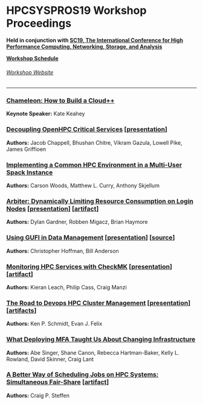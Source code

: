 # HPCSYSPROS19 Workshop Proceedings
**Held in conjunction with [SC19, The International Conference for High Performance Computing, Networking, Storage, and Analysis](https://sc19.supercomputing.org/)**

**[Workshop Schedule](https://sc19.supercomputing.org/session/?sess=sess129)**

###### [Workshop Website](http://sighpc-syspros.org/workshops/2019/)

---
### [Chameleon: How to Build a Cloud++](Keynote/keynote_presentation.pdf)
**Keynote Speaker:** Kate Keahey

### [Decoupling OpenHPC Critical Services](Decoupling_OpenHPC_Critical_Services/Decoupling_OpenHPC_Critical_Services.pdf) [[presentation](Decoupling_OpenHPC_Critical_Services/Presentation.pdf)]
**Authors:** Jacob Chappell, Bhushan Chitre, Vikram Gazula, Lowell Pike, James Griffioen

### [Implementing a Common HPC Environment in a Multi-User Spack Instance](Implementing_a_Common_HPC_Environment_in_a_Multi-User_Spack_Instance/Implementing_a_Common_HPC_Environment_in_a_Multi-user_Spack_instance.pdf) 
**Authors:** Carson Woods, Matthew L. Curry, Anthony Skjellum

### [Arbiter: Dynamically Limiting Resource Consumption on Login Nodes](https://github.com/HPCSYSPROS/Workshop19/blob/master/Arbiter:Dynamically_Limiting_Resource_Consumption_on_Login_Nodes/Arbiter_slides.pdf) [[presentation](https://github.com/HPCSYSPROS/Workshop19/blob/master/Arbiter:Dynamically_Limiting_Resource_Consumption_on_Login_Nodes/Arbiter_slides.pdf)] [[artifact](https://gitlab.chpc.utah.edu/arbiter2/arbiter2)]
**Authors:** Dylan Gardner, Robben Migacz, Brian Haymore

### [Using GUFI in Data Management](Using_GUFI_in_Data_Management/Using_GUFI_in_Data_Management.pdf) [[presentation](Using_GUFI_in_Data_Management/Using_GUFI_in_Data_Management.pdf)] [[source](https://github.com/mar-file-system/GUFI)]
**Authors:** Christopher Hoffman, Bill Anderson

### [Monitoring HPC Services with CheckMK](Monitoring_HPC_Services_With_CheckMK/Monitoring_HPC_Services_With_CheckMK.pdf) [[presentation](Monitoring_HPC_Services_With_CheckMK/Monitoring_HPC_Services_With_CheckMK.pdf)] [[artifact](Monitoring_HPC_Services_With_CheckMK/artifact)]
**Authors:** Kieran Leach, Philip Cass, Craig Manzi

### [The Road to Devops HPC Cluster Management](The_Road_to_Devops_HPC_Cluster_Management/The_Road_to_Devops_HPC_Cluster_Management.pdf) [[presentation](The_Road_to_Devops_HPC_Cluster_Management/The_Road_to_Devops_HPC_Cluster_Management.pdf)] [[artifacts](The_Road_to_Devops_HPC_Cluster_Management/artifacts)]
**Authors:** Ken P. Schmidt, Evan J. Felix

### [What Deploying MFA Taught Us About Changing Infrastructure](What_Deploying_MFA_Taught_us_about_Changing_Infrastructure/What_Deploying_MFA_Taught_Us_About_Changing_Infrastructure.pdf)
**Authors:** Abe Singer, Shane Canon, Rebecca Hartman-Baker, Kelly L. Rowland, David Skinner, Craig Lant

### [A Better Way of Scheduling Jobs on HPC Systems: Simultaneous Fair-Share](https://github.com/HPCSYSPROS/Workshop19/blob/master/A_Better_Way_of_Scheduling_Jobs_on_HPC_Systems:Simultaneous_Fair-Share/A_Better_Way_of_Scheduling_Jobs_on_HPC_Systems:Simultaneous_Fair-share.pdf) [[artifact](https://github.com/HPCSYSPROS/Workshop19/tree/master/A_Better_Way_of_Scheduling_Jobs_on_HPC_Systems:Simultaneous_Fair-Share/artifact)]
**Authors:** Craig P. Steffen
